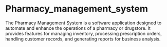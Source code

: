 # Pharmacy_management_system
The Pharmacy Management System is a software application designed to automate and enhance the operations  of a pharmacy or drugstore. It provides features for managing inventory, processing prescription orders, handling  customer records, and generating reports for business analysis.
